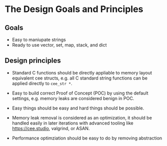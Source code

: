 # The Design Goals and Principles

## Goals
*  Easy to maniupate strings
*  Ready to use vector, set, map, stack, and dict

## Design principles

*  Standard C functions should be directly appliable to memory layout equivalent cee structs,
   e.g. all C standard string functions can be applied directly to `cee_str *`.
   
*  Easy to build correct Proof of Concept (POC) by using the default settings,
   e.g. memory leaks are considered benign in POC.

*  Easy things should be easy and hard things should be possible.

*  Memory leak removal is considered as an optimization, it should be
   handled easily in later iterations with advanced tooling like 
   https://cee.studio, valgrind, or ASAN.

*  Performance optimziation should be easy to do by removing abstraction

